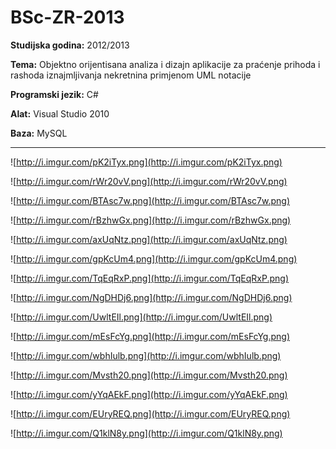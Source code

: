 # BSc-ZR-2013

**Studijska godina:** 2012/2013

**Tema:** Objektno orijentisana analiza i dizajn aplikacije za praćenje prihoda i rashoda iznajmljivanja nekretnina primjenom UML notacije

**Programski jezik:** C#

**Alat:** Visual Studio 2010

**Baza:** MySQL


---


![http://i.imgur.com/pK2iTyx.png](http://i.imgur.com/pK2iTyx.png)

![http://i.imgur.com/rWr20vV.png](http://i.imgur.com/rWr20vV.png)

![http://i.imgur.com/BTAsc7w.png](http://i.imgur.com/BTAsc7w.png)

![http://i.imgur.com/rBzhwGx.png](http://i.imgur.com/rBzhwGx.png)

![http://i.imgur.com/axUqNtz.png](http://i.imgur.com/axUqNtz.png)

![http://i.imgur.com/gpKcUm4.png](http://i.imgur.com/gpKcUm4.png)

![http://i.imgur.com/TqEqRxP.png](http://i.imgur.com/TqEqRxP.png)

![http://i.imgur.com/NgDHDj6.png](http://i.imgur.com/NgDHDj6.png)

![http://i.imgur.com/UwltEIl.png](http://i.imgur.com/UwltEIl.png)

![http://i.imgur.com/mEsFcYg.png](http://i.imgur.com/mEsFcYg.png)

![http://i.imgur.com/wbhIulb.png](http://i.imgur.com/wbhIulb.png)

![http://i.imgur.com/Mvsth20.png](http://i.imgur.com/Mvsth20.png)

![http://i.imgur.com/yYqAEkF.png](http://i.imgur.com/yYqAEkF.png)

![http://i.imgur.com/EUryREQ.png](http://i.imgur.com/EUryREQ.png)

![http://i.imgur.com/Q1klN8y.png](http://i.imgur.com/Q1klN8y.png)
